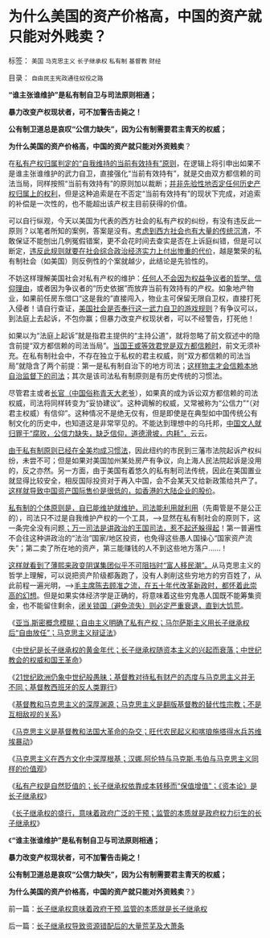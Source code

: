# 为什么美国的资产价格高，中国的资产就只能对外贱卖？

标签： `美国` `马克思主义` `长子继承权` `私有制` `基督教` `财经` 

目录： `自由民主宪政通往奴役之路`

**“谁主张谁维护”是私有制自卫与司法原则相通；**

**暴力改变产权现状者，可不加警告击毙之！**

**公有制卫道总是哀叹“公信力缺失”，因为公有制需要君主青天的权威；**

**为什么美国的资产价格高，中国的资产就只能对外资贱卖**？

在[私有产权归属判定的“自我维持的当前有效持有”原则](../../../2012/10/2/公有制不存在法治的可行性，虽然私有制也有冤假错案.md)，在逻辑上将引申出如果不是谁主张谁维护的武力自卫，直接强化“当前有效持有”，就是交由双方都信赖的司法当局，同样按照“当前有效持有”的原则加以裁断；[并非先验性地否定任何历史产权归属上的权利](../../../2012/10/2/为什么私权归属的当前有效性原则是私有制的基础？.md)，但是这种追索是在不否定“当前有效持有”的现状下完成，对追索的补偿是一次性的，也不能超出该产权主目前获得的价值。

可以自行纵观，今天以美国为代表的西方社会的私有产权的纠纷，有没有违反此一原则？以笔者所知的案例，答案是没有。[考虑到西方社会也有大量的传统沉渣](../../../2011/9/29/欧洲文化代表了西方的愚昧和反动；以色列的隐患.md)，不敢保证不能刨出几例冤假错案，更不会花时间去查实是否在上诉庭纠错，但是可以断定，[违反此规则就要在社会综合政治经济实力上付出惨重的代价](../../../2012/7/3/市场创造财富，国企制造灾难.md)，越是繁荣的私有制社会（如美国）则反例性的个案就越少，此结论是先验性的。

不妨这样理解美国社会对私有产权的维护：[任何人不会因为权益争议者的哲学、信仰理由](../../../2011/1/28/“强卖哲学”可能有生命危险.md)，或者因为争议者的“历史依据”而放弃当前有效持有的产权。如象地产物业，如果前任房东借口“这是我的”直接闯入，物业主可保留无限自卫权，直接打死入侵者！请自行查证，[美国社会是否奉行这一武力自卫的游戏规则](../../../2011/10/23/市场经济缔造世界和平，市场崩溃导致世界帝国.md)？有争议可以，到法庭上去起诉，不包你赢；但暴力改变产权现状者，可以不经警告，打死他！

如果以为“法庭上起诉”就是指君主提供的“主持公道”，就将忽略了前文叙述中的隐含前提“双方都信赖的司法当局”。[当国王或等效君党是双方都信赖时](../../../2011/1/8/君权神授的道德及基督教和孟子.md)，前文无须补充。在私有制社会中，不存在独立于私权的君主权威，则“双方都信赖的司法当局”就隐含了两个前提：第一是私有制自治下的地方司法；[这样物主才会信赖本地自治监督下的司法](../../../2012/9/26/杨恒均先生，您又错了！.md)；其次是该司法私有制原则是有历史传统的习惯法。

尽管君主或者[长官（中国俗称青天大老爷](../../../2011/1/26/君权神授“向弱者倾斜”和绝对的弱者.md)），如果真的成为诉讼双方都信赖的司法权威，司法将同样转变为“妥协建议”。这种调解的权威，又常被称为“公信力”“（对君主权威）有信仰”。这种情况不是绝无仅有，但是即使是在典型如中国传统公有制文化的历史中，也知道这是非常罕见的。不能达到理想中的乌托邦，[中国文人就归罪于“腐败，公信力缺失，缺乏信仰，道德滑坡，内耗”，](../../../2011/11/24/缺乏信仰是公有制的丧钟.md)云云。

[由于私有制原则已经在全美均成习惯法](../../../2008/7/19/美国战无不胜的强大，纯属狗屎运.md)，因此纽约的市民到三藩市法院起诉产权纠纷，未尝不可；但是如果对美国加州某处房产有争议，向上海人民法院起诉是没用的，反之亦然。另一方面，由于美国有着悠久的私有制司法传统，因此在美国置业就显得比较安全，相反国际投资对于再入中国，会不会某天又给新政策给共产了。[这样就导致中国资产国际售价是很低的，如香港的大陆企业的股价](../../../2012/6/25/港元是劣币.md)。

[私有制的个体原则是，自已能维护就维护，司法能利用就利用](../../../2011/10/7/法制的核心是习惯法，习惯法不是实在法，更非自然法.md)（先甭管是不是公正的），司法只不过是自我维护产权的一个工具，——>显然在私有制社会的原则下，这一条完全没有问题[；万一司法是讲政治的王国司法，惹不起还躲得起](../../../2009/12/5/需要讲政治的社会和不需要讲政治的公民.md)！第一普遍性不会往这种讲政治的“法治”国家/地区投资，也免得这些愚人国操心“国家资产流失”；第二卖了所在地的资产，第三能赚钱的人不到这些地方落户……！

[这样就看到了薄熙来政变阴谋集团似乎不可阻挡时“富人移民潮”。](../../../2011/11/28/祝愿富裕的同胞移民，一路顺风！.md)从马克思主义的哲学上理解，可以说把资产阶级都轰跑了，没有人剥削这些穷地方的穷百姓了，从此前程一遍光明，——>[毛主席陈去顾准之流，在五十年代改革新政时，都怀着此崇高的幻想](../../../2012/3/8/市场经济的自由，计划经济的许可证.md)。但是如果实体经济学是正确的，将意味着这些穷鬼愚人国既不能筹集资金，也不能留住剩余，[闭关锁国（避免流失）则必定严重衰退，直到大饥荒](../../../2010/10/28/世界民族主义运动后期的东方插曲.md)。

《[亚当.斯密概念模糊；自由主义明确了私有产权；马尔萨斯主义用长子继承权后“自由放任”；马克思主义辩证法](../../../2012/10/3/长子继承权是封建社会的基础，通往奴役之路的要害；.md)》

《[中世纪是长子继承权的黄金年代；长子继承权随资本主义的兴起而衰落；中世纪教会的权威和国王革命](../../../2012/10/4/中世纪教会的权威和国王革命和长子继承权.md)》

《[21世纪欧洲仍象中世纪般愚昧；基督教对待私有财产的态度与马克思主义并无不同；基督教西班牙的反人类罪行](../../../2012/10/4/西班牙基督教借口的“打土豪，分田地”的反人类罪行.md)》

《[基督教和马克思主义的深厚渊源；马克思主义是翻版基督教的替代性宗教；不是互相敌视的关系](../../../2012/10/4/马克思主义是翻版基督教的替代性宗教.md)》

《[马克思主义是基督教和法国大革命的杂交；旺代农民起义和喀琅施塔得水兵苏维埃暴动](../../../2012/10/5/革命！多少罪恶以自由为名！.md)》

《[马克思主义在西方文化中深厚根基；汉娜.阿伦特与马克斯.韦伯与马克思主义同样的价值观](../../../2012/10/5/马克思主义在西方传统中根基深厚.md)》

《[私有产权是自然贬值的；长子继承权依靠成本转移而“保值增值”；《资本论》是长子继承权](../../../2012/10/5/“资本”只能是长子继承权.md)》

《[长子继承权的盛行，意味着政府广泛的干预；监管的本质就是政府权力衍生的长子继承权](../../../2012/10/6/长子继承权意味着政府干预,监管的本质就是长子继承权.md)》

《**“谁主张谁维护”是私有制自卫与司法原则相通；**

**暴力改变产权现状者，可不加警告击毙之！**

**公有制卫道总是哀叹“公信力缺失”，因为公有制需要君主青天的权威；**

**为什么美国的资产价格高，中国的资产就只能对外资贱卖**？》

前一篇：[长子继承权意味着政府干预,监管的本质就是长子继承权](../../../2012/10/6/长子继承权意味着政府干预,监管的本质就是长子继承权.md)

后一篇：[长子继承权导致资源错配后的大量荒芜及大萧条](../../../2012/10/6/长子继承权导致资源错配后的大量荒芜及大萧条.md)